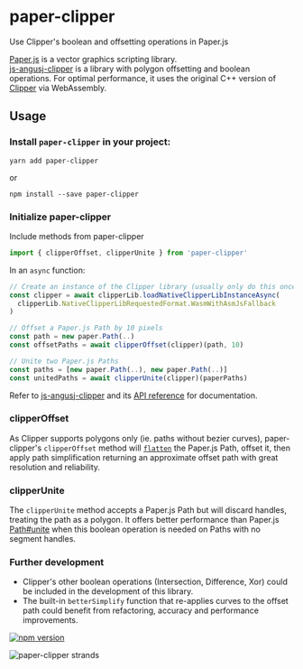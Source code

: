 # paper-clipper

Use Clipper's boolean and offsetting operations in Paper.js

[Paper.js](https://github.com/paperjs/paper.js) is a vector graphics scripting library.   
[js-angusj-clipper](https://github.com/xaviergonz/js-angusj-clipper) is a library with polygon offsetting and boolean operations. For optimal performance, it uses the original C++ version of [Clipper](https://sourceforge.net/projects/polyclipping/) via WebAssembly.

## Usage 

### Install `paper-clipper` in your project:

```
yarn add paper-clipper
```
or
```
npm install --save paper-clipper
```

### Initialize paper-clipper

Include methods from paper-clipper

```js
import { clipperOffset, clipperUnite } from 'paper-clipper'
```

In an `async` function:
```js
// Create an instance of the Clipper library (usually only do this once in your app)
const clipper = await clipperLib.loadNativeClipperLibInstanceAsync(
  clipperLib.NativeClipperLibRequestedFormat.WasmWithAsmJsFallback
)

// Offset a Paper.js Path by 10 pixels
const path = new paper.Path(..)
const offsetPaths = await clipperOffset(clipper)(path, 10)

// Unite two Paper.js Paths
const paths = [new paper.Path(..), new paper.Path(..)]
const unitedPaths = await clipperUnite(clipper)(paperPaths)

```

Refer to [js-angusj-clipper](https://github.com/xaviergonz/js-angusj-clipper) and its [API reference](https://github.com/xaviergonz/js-angusj-clipper/blob/master/docs/apiReference/index.md) for documentation.

### clipperOffset

As Clipper supports polygons only (ie. paths without bezier curves), paper-clipper's `clipperOffset` method will [`flatten`](http://paperjs.org/reference/path/#flatten) the Paper.js Path, offset it, then apply path simplification returning an approximate offset path with great resolution and reliability.

### clipperUnite

The `clipperUnite` method accepts a Paper.js Path but will discard handles, treating the path as a polygon. It offers better performance than Paper.js [Path#unite](http://paperjs.org/reference/path/#unite-path) when this boolean operation is needed on Paths with no segment handles. 

### Further development

- Clipper's other boolean operations (Intersection, Difference, Xor) could be included in the development of this library.
- The built-in `betterSimplify` function that re-applies curves to the offset path could benefit from refactoring, accuracy and performance improvements. 


[![npm version](https://badge.fury.io/js/paper-clipper.svg)](https://badge.fury.io/js/paper-clipper)

![paper-clipper strands](https://i.imgur.com/ZajvDJx.png)
